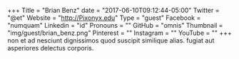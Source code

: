 +++
Title = "Brian Benz"
date = "2017-06-10T09:12:44-05:00"
Twitter = "@et"
Website = "http://Pixonyx.edu"
Type = "guest"
Facebook = "numquam"
Linkedin = "id"
Pronouns = ""
GitHub = "omnis"
Thumbnail = "img/guest/brian_benz.png"
Pinterest = ""
Instagram = ""
YouTube = ""
+++
non et ad nesciunt dignissimos quod suscipit similique alias. fugiat aut asperiores delectus corporis.
